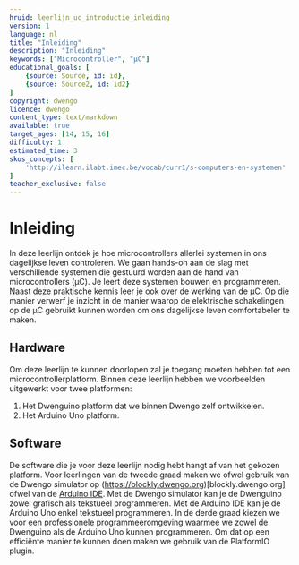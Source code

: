 ```yaml
---
hruid: leerlijn_uc_introductie_inleiding
version: 1
language: nl
title: "Inleiding"
description: "Inleiding"
keywords: ["Microcontroller", "µC"]
educational_goals: [
    {source: Source, id: id}, 
    {source: Source2, id: id2}
]
copyright: dwengo
licence: dwengo
content_type: text/markdown
available: true
target_ages: [14, 15, 16]
difficulty: 1
estimated_time: 3
skos_concepts: [
    'http://ilearn.ilabt.imec.be/vocab/curr1/s-computers-en-systemen'
]
teacher_exclusive: false
---
```


# Inleiding

In deze leerlijn ontdek je hoe microcontrollers allerlei systemen in ons dagelijkse leven controleren. We gaan hands-on aan de slag met verschillende systemen die gestuurd worden aan de hand van microcontrollers (µC). Je leert deze systemen bouwen en programmeren. Naast deze praktische kennis leer je ook over de werking van de µC. Op die manier verwerf je inzicht in de manier waarop de elektrische schakelingen op de µC gebruikt kunnen worden om ons dagelijkse leven comfortabeler te maken.

## Hardware
Om deze leerlijn te kunnen doorlopen zal je toegang moeten hebben tot een microcontrollerplatform. Binnen deze leerlijn hebben we voorbeelden uitgewerkt voor twee platformen:

1. Het Dwenguino platform dat we binnen Dwengo zelf ontwikkelen.
2. Het Arduino Uno platform.

## Software
De software die je voor deze leerlijn nodig hebt hangt af van het gekozen platform. Voor leerlingen van de tweede graad maken we ofwel gebruik van de Dwengo simulator op (https://blockly.dwengo.org)[blockly.dwengo.org] ofwel van de [Arduino IDE](https://www.arduino.cc/en/software). Met de Dwengo simulator kan je de Dwenguino zowel grafisch als tekstueel programmeren. Met de Arduino IDE kan je de Arduino Uno enkel tekstueel programmeren.
In de derde graad kiezen we voor een professionele programmeeromgeving waarmee we zowel de Dwenguino als de Arduino Uno kunnen programmeren. Om dat op een efficiënte manier te kunnen doen maken we gebruik van de PlatformIO plugin.